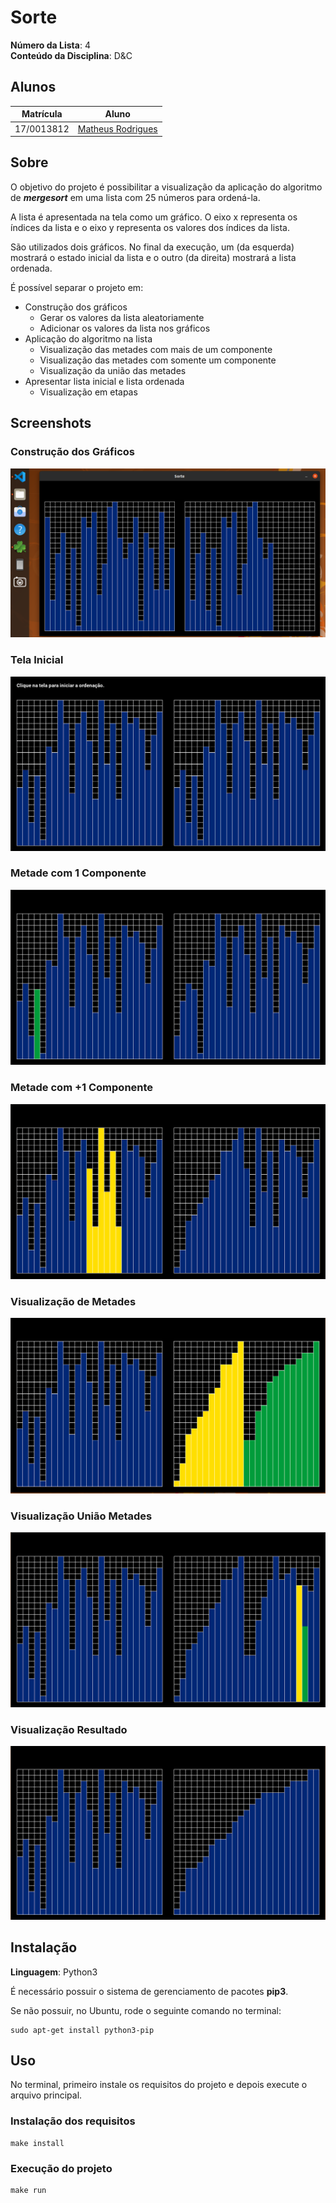 # Sorte

**Número da Lista**: 4<br>
**Conteúdo da Disciplina**: D&C<br>

## Alunos
| Matrícula | Aluno |
| -- | -- |
| 17/0013812 | [Matheus Rodrigues](https://github.com/rjoao) |

## Sobre 
O objetivo do projeto é possibilitar a visualização da aplicação do algoritmo de ***mergesort*** em uma lista com 25 números para ordená-la.

A lista é apresentada na tela como um gráfico. O eixo x representa os índices da lista e o eixo y representa os valores dos índices da lista.

São utilizados dois gráficos. No final da execução, um (da esquerda) mostrará o estado inicial da lista e o outro (da direita) mostrará a lista ordenada.

É possível separar o projeto em:
- Construção dos gráficos
    - Gerar os valores da lista aleatoriamente
    - Adicionar os valores da lista nos gráficos
- Aplicação do algoritmo na lista
    - Visualização das metades com mais de um componente
    - Visualização das metades com somente um componente
    - Visualização da união das metades
- Apresentar lista inicial e lista ordenada
    - Visualização em etapas

## Screenshots
### Construção dos Gráficos
![Construção dos Gráficos](./assets/media/s_build_list.png)

### Tela Inicial
![Tela Inicial](./assets/media/s_home_page.png)

### Metade com 1 Componente
![Metade 01](./assets/media/s_half_01.png)

### Metade com +1 Componente
![Metade 0X](./assets/media/s_half_0X.png)

### Visualização de Metades
![Metades](./assets/media/s_halfs.png)

### Visualização União Metades
![União Metades](./assets/media/s_merge.png)

### Visualização Resultado
![Resultado](./assets/media/s_ordered_list.png)

## Instalação 
**Linguagem**: Python3<br>

É necessário possuir o sistema de gerenciamento de pacotes **pip3**.

Se não possuir, no Ubuntu, rode o seguinte comando no terminal:

```
sudo apt-get install python3-pip
```

## Uso 

No terminal, primeiro instale os requisitos do projeto e depois execute o arquivo principal.

### Instalação dos requisitos

```
make install
```

### Execução do projeto

```
make run
```
